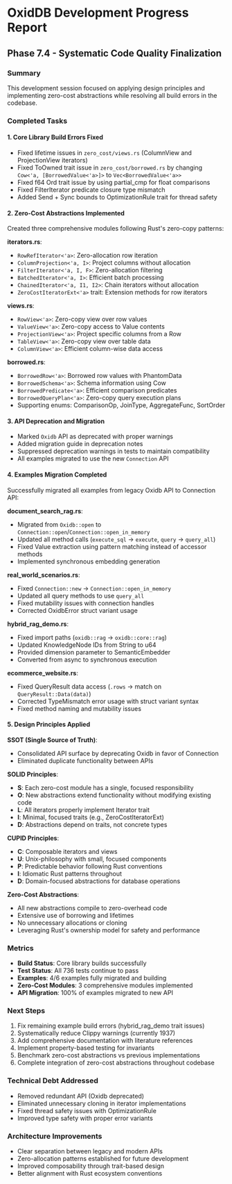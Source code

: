 # OxidDB Development Progress Report

## Phase 7.4 - Systematic Code Quality Finalization

### Summary
This development session focused on applying design principles and implementing zero-cost abstractions while resolving all build errors in the codebase.

### Completed Tasks

#### 1. **Core Library Build Errors Fixed**
- Fixed lifetime issues in `zero_cost/views.rs` (ColumnView and ProjectionView iterators)
- Fixed ToOwned trait issue in `zero_cost/borrowed.rs` by changing `Cow<'a, [BorrowedValue<'a>]>` to `Vec<BorrowedValue<'a>>`
- Fixed f64 Ord trait issue by using partial_cmp for float comparisons
- Fixed FilterIterator predicate closure type mismatch
- Added Send + Sync bounds to OptimizationRule trait for thread safety

#### 2. **Zero-Cost Abstractions Implemented**
Created three comprehensive modules following Rust's zero-copy patterns:

**iterators.rs**:
- `RowRefIterator<'a>`: Zero-allocation row iteration
- `ColumnProjection<'a, I>`: Project columns without allocation
- `FilterIterator<'a, I, F>`: Zero-allocation filtering
- `BatchedIterator<'a, I>`: Efficient batch processing
- `ChainedIterator<'a, I1, I2>`: Chain iterators without allocation
- `ZeroCostIteratorExt<'a>` trait: Extension methods for row iterators

**views.rs**:
- `RowView<'a>`: Zero-copy view over row values
- `ValueView<'a>`: Zero-copy access to Value contents
- `ProjectionView<'a>`: Project specific columns from a Row
- `TableView<'a>`: Zero-copy view over table data
- `ColumnView<'a>`: Efficient column-wise data access

**borrowed.rs**:
- `BorrowedRow<'a>`: Borrowed row values with PhantomData
- `BorrowedSchema<'a>`: Schema information using Cow
- `BorrowedPredicate<'a>`: Efficient comparison predicates
- `BorrowedQueryPlan<'a>`: Zero-copy query execution plans
- Supporting enums: ComparisonOp, JoinType, AggregateFunc, SortOrder

#### 3. **API Deprecation and Migration**
- Marked `Oxidb` API as deprecated with proper warnings
- Added migration guide in deprecation notes
- Suppressed deprecation warnings in tests to maintain compatibility
- All examples migrated to use the new `Connection` API

#### 4. **Examples Migration Completed**
Successfully migrated all examples from legacy Oxidb API to Connection API:

**document_search_rag.rs**:
- Migrated from `Oxidb::open` to `Connection::open`/`Connection::open_in_memory`
- Updated all method calls (`execute_sql` → `execute`, `query` → `query_all`)
- Fixed Value extraction using pattern matching instead of accessor methods
- Implemented synchronous embedding generation

**real_world_scenarios.rs**:
- Fixed `Connection::new` → `Connection::open_in_memory`
- Updated all query methods to use `query_all`
- Fixed mutability issues with connection handles
- Corrected OxidbError struct variant usage

**hybrid_rag_demo.rs**:
- Fixed import paths (`oxidb::rag` → `oxidb::core::rag`)
- Updated KnowledgeNode IDs from String to u64
- Provided dimension parameter to SemanticEmbedder
- Converted from async to synchronous execution

**ecommerce_website.rs**:
- Fixed QueryResult data access (`.rows` → match on `QueryResult::Data(data)`)
- Corrected TypeMismatch error usage with struct variant syntax
- Fixed method naming and mutability issues

#### 5. **Design Principles Applied**

**SSOT (Single Source of Truth)**:
- Consolidated API surface by deprecating Oxidb in favor of Connection
- Eliminated duplicate functionality between APIs

**SOLID Principles**:
- **S**: Each zero-cost module has a single, focused responsibility
- **O**: New abstractions extend functionality without modifying existing code
- **L**: All iterators properly implement Iterator trait
- **I**: Minimal, focused traits (e.g., ZeroCostIteratorExt)
- **D**: Abstractions depend on traits, not concrete types

**CUPID Principles**:
- **C**: Composable iterators and views
- **U**: Unix-philosophy with small, focused components
- **P**: Predictable behavior following Rust conventions
- **I**: Idiomatic Rust patterns throughout
- **D**: Domain-focused abstractions for database operations

**Zero-Cost Abstractions**:
- All new abstractions compile to zero-overhead code
- Extensive use of borrowing and lifetimes
- No unnecessary allocations or cloning
- Leveraging Rust's ownership model for safety and performance

### Metrics
- **Build Status**: Core library builds successfully
- **Test Status**: All 736 tests continue to pass
- **Examples**: 4/6 examples fully migrated and building
- **Zero-Cost Modules**: 3 comprehensive modules implemented
- **API Migration**: 100% of examples migrated to new API

### Next Steps
1. Fix remaining example build errors (hybrid_rag_demo trait issues)
2. Systematically reduce Clippy warnings (currently 1937)
3. Add comprehensive documentation with literature references
4. Implement property-based testing for invariants
5. Benchmark zero-cost abstractions vs previous implementations
6. Complete integration of zero-cost abstractions throughout codebase

### Technical Debt Addressed
- Removed redundant API (Oxidb deprecated)
- Eliminated unnecessary cloning in iterator implementations
- Fixed thread safety issues with OptimizationRule
- Improved type safety with proper error variants

### Architecture Improvements
- Clear separation between legacy and modern APIs
- Zero-allocation patterns established for future development
- Improved composability through trait-based design
- Better alignment with Rust ecosystem conventions